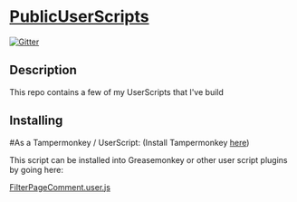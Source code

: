 # [PublicUserScripts](https://github.com/KhanhPham2411/PublicUserScripts)

[![Gitter](https://badges.gitter.im/Join%20Chat.svg)]()

## Description

This repo contains a few of my UserScripts that I've build


Installing
----------

#As a Tampermonkey / UserScript: (Install Tampermonkey [here](https://chrome.google.com/webstore/detail/tampermonkey/dhdgffkkebhmkfjojejmpbldmpobfkfo))

This script can be installed into Greasemonkey or other user script plugins by going here:

[FilterPageComment.user.js](https://github.com/KhanhPham2411/PublicUserScripts/raw/main/Facebook/FilterPageComment.user.js)


